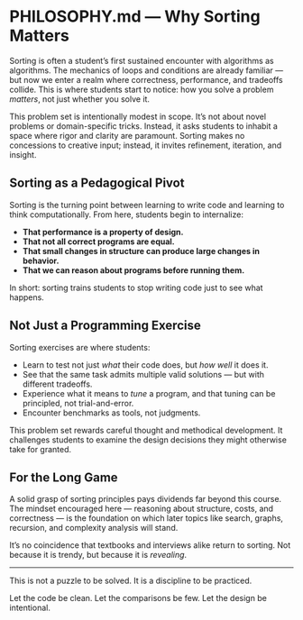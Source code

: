 # PHILOSOPHY.md — Why Sorting Matters

Sorting is often a student’s first sustained encounter with algorithms as algorithms. The mechanics of loops and conditions are already familiar — but now we enter a realm where correctness, performance, and tradeoffs collide. This is where students start to notice: how you solve a problem *matters*, not just whether you solve it.

This problem set is intentionally modest in scope. It’s not about novel problems or domain-specific tricks. Instead, it asks students to inhabit a space where rigor and clarity are paramount. Sorting makes no concessions to creative input; instead, it invites refinement, iteration, and insight.

## Sorting as a Pedagogical Pivot

Sorting is the turning point between learning to write code and learning to think computationally. From here, students begin to internalize:

- **That performance is a property of design.**
- **That not all correct programs are equal.**
- **That small changes in structure can produce large changes in behavior.**
- **That we can reason about programs before running them.**

In short: sorting trains students to stop writing code just to see what happens.

## Not Just a Programming Exercise

Sorting exercises are where students:

- Learn to test not just *what* their code does, but *how well* it does it.
- See that the same task admits multiple valid solutions — but with different tradeoffs.
- Experience what it means to *tune* a program, and that tuning can be principled, not trial-and-error.
- Encounter benchmarks as tools, not judgments.

This problem set rewards careful thought and methodical development. It challenges students to examine the design decisions they might otherwise take for granted.

## For the Long Game

A solid grasp of sorting principles pays dividends far beyond this course. The mindset encouraged here — reasoning about structure, costs, and correctness — is the foundation on which later topics like search, graphs, recursion, and complexity analysis will stand.

It’s no coincidence that textbooks and interviews alike return to sorting. Not because it is trendy, but because it is *revealing*.

---

This is not a puzzle to be solved. It is a discipline to be practiced.

Let the code be clean. Let the comparisons be few. Let the design be intentional.
